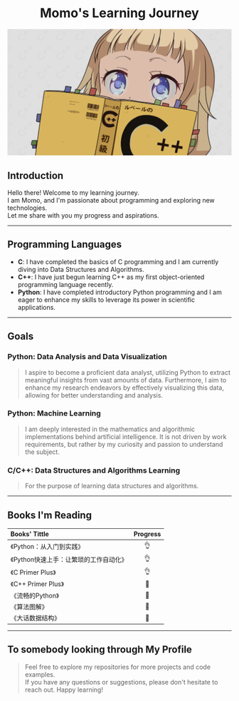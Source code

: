 <h1 align="center">Momo's Learning Journey</h1>

<p align="center">
  <img src="https://github.com/MTsocute/Image_Hosting_Platform/blob/main/uPic/C.jpeg" alt="Image Here">
</p>


## Introduction

Hello there! Welcome to my learning journey. <br>
I am Momo, and I'm passionate about programming and exploring new technologies. <br>
Let me share with you my progress and aspirations.

---
## Programming Languages

- **C**: I have completed the basics of C programming and I am currently diving into Data Structures and Algorithms.
- **C++**: I have just begun learning C++ as my first object-oriented programming language recently.
- **Python**: I have completed introductory Python programming and I am eager to enhance my skills to leverage its power in scientific applications.

---
## Goals

### Python: Data Analysis and Data Visualization

> I aspire to become a proficient data analyst, utilizing Python to extract meaningful insights from vast amounts of data. Furthermore, I aim to enhance my research endeavors by effectively visualizing this data, allowing for better understanding and analysis.

### Python: Machine Learning

> I am deeply interested in the mathematics and algorithmic implementations behind artificial intelligence. It is not driven by work requirements, but rather by my curiosity and passion to understand the subject.

### C/C++: Data Structures and Algorithms Learning
> For the purpose of learning data structures and algorithms.

---
## Books I'm Reading

| Books' Tittle                                  | Progress |
| :--------------------------------------------  | :---------:|
| 《Python：从入门到实践》                          | 👌       |
| 《Python快速上手：让繁琐的工作自动化》              | 👌       |
| 《C Primer Plus》                              | 👌       |
| 《C++ Primer Plus》                            | 📖       |
| 《流畅的Python》                                | 📖       |
| 《算法图解》                                    | 📖       |
| 《大话数据结构》                                 | 📖       |

---
## To somebody looking through My Profile

> Feel free to explore my repositories for more projects and code examples. <br>
If you have any questions or suggestions, please don't hesitate to reach out. Happy learning!
